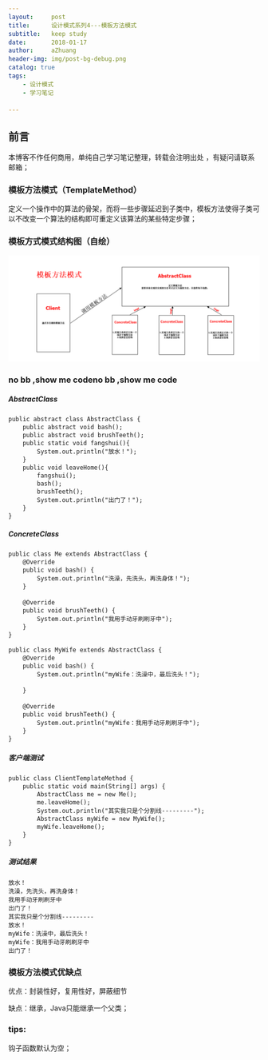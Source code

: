 ```yaml
---
layout:     post
title:      设计模式系列4---模板方法模式
subtitle:   keep study
date:       2018-01-17
author:     aZhuang
header-img: img/post-bg-debug.png
catalog: true
tags:
    - 设计模式
    - 学习笔记

---
```


## 前言

本博客不作任何商用，单纯自己学习笔记整理，转载会注明出处 ，有疑问请联系邮箱；

### 模板方法模式（TemplateMethod）

定义一个操作中的算法的骨架，而将一些步骤延迟到子类中，模板方法使得子类可以不改变一个算法的结构即可重定义该算法的某些特定步骤；

### 模板方式模式结构图（自绘）

![](https://raw.githubusercontent.com/xiaoazhuang/xiaoazhuang.github.io/master/img/模板方法结构图.png)

### no bb ,show me codeno bb ,show me code

##### AbstractClass

```
public abstract class AbstractClass {
    public abstract void bash();
    public abstract void brushTeeth();
    public static void fangshui(){
        System.out.println("放水！");
    }
    public void leaveHome(){
        fangshui();
        bash();
        brushTeeth();
        System.out.println("出门了！");
    }
}
```

##### ConcreteClass

```
public class Me extends AbstractClass {
    @Override
    public void bash() {
        System.out.println("洗澡，先洗头，再洗身体！");
    }

    @Override
    public void brushTeeth() {
        System.out.println("我用手动牙刷刷牙中");
    }
}
```

```
public class MyWife extends AbstractClass {
    @Override
    public void bash() {
        System.out.println("myWife：洗澡中，最后洗头！");

    }

    @Override
    public void brushTeeth() {
        System.out.println("myWife：我用手动牙刷刷牙中");
    }
}
```

##### 客户端测试

```
public class ClientTemplateMethod {
    public static void main(String[] args) {
        AbstractClass me = new Me();
        me.leaveHome();
        System.out.println("其实我只是个分割线---------");
        AbstractClass myWife = new MyWife();
        myWife.leaveHome();
    }
}
```

##### 测试结果

```
放水！
洗澡，先洗头，再洗身体！
我用手动牙刷刷牙中
出门了！
其实我只是个分割线---------
放水！
myWife：洗澡中，最后洗头！
myWife：我用手动牙刷刷牙中
出门了！
```

### 模板方法模式优缺点

优点：封装性好，复用性好，屏蔽细节

缺点：继承，Java只能继承一个父类；

### tips:

钩子函数默认为空；